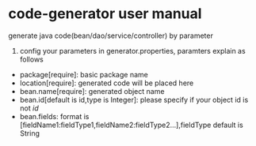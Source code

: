 # code-generator user manual

generate java code(bean/dao/service/controller) by parameter

1. config your parameters in generator.properties, paramters explain as follows
 * package[require]: basic package name
 * location[require]: generated code will be placed here
 * bean.name[require]: generated object name
 * bean.id[default is id,type is Integer]: please specify if your object id is not *id* 
 * bean.fields: format is [fieldName1:fieldType1,fieldName2:fieldType2...],fieldType default is String